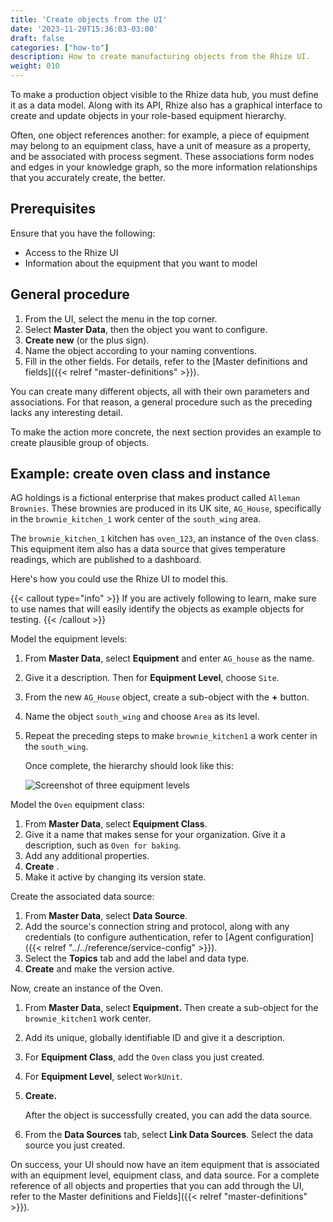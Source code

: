 ```yaml
---
title: 'Create objects from the UI'
date: '2023-11-20T15:36:03-03:00'
draft: false
categories: ["how-to"]
description: How to create manufacturing objects from the Rhize UI.
weight: 010
---
```


To make a production object visible to the Rhize data hub, you must define it as a data model.
Along with its API, Rhize also has a graphical interface to create and update objects in your role-based equipment hierarchy.

Often, one object references another: for example, a piece of equipment may belong to an equipment class, have a unit of measure as a property, and be associated with process segment.
These associations form nodes and edges in your knowledge graph, so the more information relationships that you accurately create, the better.

## Prerequisites

Ensure that you have the following:

- Access to the Rhize UI
- Information about the equipment that you want to model

## General procedure

1. From the UI, select the menu in the top corner.
1. Select **Master Data**, then the object you want to configure.
1. **Create new** (or the plus sign).
1. Name the object according to your naming conventions.
1. Fill in the other fields. For details, refer to the [Master definitions and fields]({{< relref "master-definitions" >}}).

You can create many different objects, all with their own parameters and associations.
For that reason, a general procedure such as the preceding lacks any interesting detail.

To make the action more concrete,
the next section provides an example to create plausible group of objects.

## Example: create oven class and instance

AG holdings is a fictional enterprise that makes product called `Alleman Brownies`.
These brownies are produced in its UK site, `AG_House`, specifically in the `brownie_kitchen_1` work center of the `south_wing` area.

The `brownie_kitchen_1` kitchen has `oven_123`, an instance of the `Oven` class.
This equipment item also has a data source that gives temperature readings, which are published to a dashboard.

Here's how you could use the Rhize UI to model this.

{{< callout type="info" >}}
If you are actively following to learn, make sure to use names that will easily identify the objects as example objects for testing.
{{< /callout >}}

Model the equipment levels:

1. From **Master Data**, select **Equipment** and enter `AG_house` as the name.
1. Give it a description. Then for **Equipment Level**, choose `Site`.
1. From the new `AG_House` object, create a sub-object with the **+** button.
1. Name the object `south_wing` and choose `Area` as its level.
1. Repeat the preceding steps to make `brownie_kitchen1` a work center in the `south_wing`.

   Once complete, the hierarchy should look like this:

   ![Screenshot of three equipment levels](/images/screenshot-rhize-equipment-levels.png)


Model the `Oven` equipment class:

1. From **Master Data**, select **Equipment Class**.
1. Give it a name that makes sense for your organization. Give it a description, such as `Oven for baking`.
1. Add any additional properties.
1. **Create** .
1. Make it active by changing its version state.

Create the associated data source:
1. From **Master Data**, select **Data Source**.
1. Add the source's connection string and protocol, along with any credentials (to configure authentication, refer to [Agent configuration]({{< relref "../../reference/service-config" >}}).
1. Select the **Topics** tab and add the label and data type.
1. **Create** and make the version active.

Now, create an instance of the Oven.

1. From **Master Data**, select **Equipment.** Then create a sub-object for the `brownie_kitchen1` work center.
1. Add its unique, globally identifiable ID and give it a description.
1. For **Equipment Class**, add the `Oven` class you just created.
1. For **Equipment Level**, select `WorkUnit`.
1. **Create.**

   After the object is successfully created, you can add the data source.
1. From the **Data Sources** tab, select **Link Data Sources**. Select the data source you just created.

On success, your UI should now have an item equipment that is associated with an equipment level, equipment class, and data source.
For a complete reference of all objects and properties that you can add through the UI, refer to the Master definitions and Fields]({{< relref "master-definitions" >}}).
